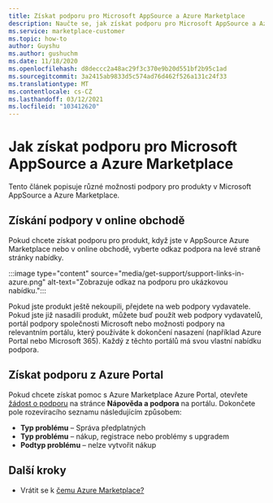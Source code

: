 ```yaml
---
title: Získat podporu pro Microsoft AppSource a Azure Marketplace
description: Naučte se, jak získat podporu pro Microsoft AppSource a Azure Marketplace.
ms.service: marketplace-customer
ms.topic: how-to
author: Guyshu
ms.author: gushuchm
ms.date: 11/18/2020
ms.openlocfilehash: d8deccc2a48ac29f3c370e9b20d551bf2b95c1ad
ms.sourcegitcommit: 3a2415ab9833d5c574ad76d462f526a131c24f33
ms.translationtype: MT
ms.contentlocale: cs-CZ
ms.lasthandoff: 03/12/2021
ms.locfileid: "103412620"
---
```

# <a name="how-to-get-support-for-microsoft-appsource-and-azure-marketplace"></a>Jak získat podporu pro Microsoft AppSource a Azure Marketplace

Tento článek popisuje různé možnosti podpory pro produkty v Microsoft AppSource a Azure Marketplace. 

## <a name="get-support-in-an-online-store"></a>Získání podpory v online obchodě

Pokud chcete získat podporu pro produkt, když jste v AppSource Azure Marketplace nebo v online obchodě, vyberte odkaz podpora na levé straně stránky nabídky. 

:::image type="content" source="media/get-support/support-links-in-azure.png" alt-text="Zobrazuje odkaz na podporu pro ukázkovou nabídku.":::

Pokud jste produkt ještě nekoupili, přejdete na web podpory vydavatele. Pokud jste již nasadili produkt, můžete buď použít web podpory vydavatelů, portál podpory společnosti Microsoft nebo možnosti podpory na relevantním portálu, který používáte k dokončení nasazení (například Azure Portal nebo Microsoft 365). Každý z těchto portálů má svou vlastní nabídku podpora.

## <a name="get-support-from-the-azure-portal"></a>Získat podporu z Azure Portal

Pokud chcete získat pomoc s Azure Marketplace Azure Portal, otevřete [žádost o podporu](https://portal.azure.com/#blade/Microsoft_Azure_Support/HelpAndSupportBlade/newsupportrequest) na stránce **Nápověda a podpora** na portálu. Dokončete pole rozevíracího seznamu následujícím způsobem:

- **Typ problému** – Správa předplatných
- **Typ problému** – nákup, registrace nebo problémy s upgradem
- **Podtyp problému** – nelze vytvořit nákup

## <a name="next-steps"></a>Další kroky

- Vrátit se k [čemu Azure Marketplace?](azure-marketplace-overview.md)
